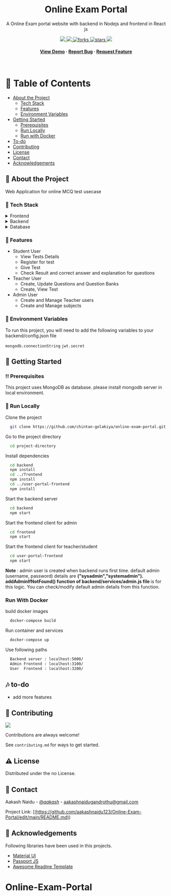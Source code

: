 <!--
Hey, thanks for using the awesome-readme-template template.  
If you have any enhancements, then fork this project and create a pull request 
or just open an issue with the label "enhancement".
Don't forget to give this project a star for additional support ;)
Maybe you can mention me or this repo in the acknowledgements too
-->
<div align="center">
  <h1>Online Exam Portal</h1>
  <p>
    A Online Exam portal website with backend in Nodejs and frontend in React js 
  </p>
  
<!-- Badges -->
<p>
  <a href="(https://github.com/aakashnaidu123/Online-Exam-Portal/edit/main/README.md)">
    <img src="https://github.com/aakashnaidu123/Online-Exam-Portal/edit/main/README.md" />
  </a>
  <a href="">
    <img src="https://github.com/aakashnaidu123/Online-Exam-Portal/edit/main/README.md" />
  </a>
  <a href="https://github.com/chintan-golakiya/online-exam-portal/network/members">
    <img src="https://github.com/aakashnaidu123/Online-Exam-Portal/edit/main/README.md" alt="forks" />
  </a>
  <a href="https://github.com/aakashnaidu123/Online-Exam-Portal/edit/main/README.md">
    <img src="https://github.com/aakashnaidu123/Online-Exam-Portal/edit/main/README.md" alt="stars" />
  </a>
  <a href="https://github.com/aakashnaidu123/Online-Exam-Portal/edit/main/README.md">
    <img src="https://github.com/aakashnaidu123/Online-Exam-Portal/edit/main/README.md" />
  </a>
</p>
   
<h4>
    <a href="https://github.com/aakashnaidu123/Online-Exam-Portal/edit/main/README.md">View Demo</a>
  <span> · </span>
    <a href="https://github.com/aakashnaidu123/Online-Exam-Portal/edit/main/README.md">Report Bug</a>
  <span> · </span>
    <a href="https://github.com/aakashnaidu123/Online-Exam-Portal/edit/main/README.md">Request Feature</a>
  </h4>
</div>

<br />

<!-- Table of Contents -->
# :notebook_with_decorative_cover: Table of Contents

- [About the Project](#star2-about-the-project)
  * [Tech Stack](#space_invader-tech-stack)
  * [Features](#dart-features)
  * [Environment Variables](#key-environment-variables)
- [Getting Started](#toolbox-getting-started)
  * [Prerequisites](#bangbang-prerequisites)
  * [Run Locally](#running-run-locally)
  * [Run with Docker](#run-with-docker)
- [To-do](#notes-to-do)
- [Contributing](#wave-contributing)
- [License](#warning-license)
- [Contact](#handshake-contact)
- [Acknowledgements](#gem-acknowledgements)

  

<!-- About the Project -->
## :star2: About the Project
  Web Application for online MCQ test usecase


<!-- TechStack -->
### :space_invader: Tech Stack

<details>
  <summary>Frontend</summary>
  <ul>
    <li><a href="https://reactjs.org/">React.js</a></li>
    <li><a href="https://react-redux.js.org/">React-Redux</a></li>
    <li><a href="https://www.mui.com">Material UI library</a></li>
    <li><a href="https://html.com/html5/">HTML 5</a></li>
    <li><a href="https://www.css3.com/">CSS 3</a></li>
  </ul>
</details>

<details>
  <summary>Backend</summary>
  <ul>
    <li><a href="https://www.nodejs.org">Node.js</a></li>
    <li><a href="https://www.expressjs.com/">Express.js</a></li>
    <li><a href="https://www.passportjs.org/">Passport.js</a></li>
  </ul>
</details>

<details>
<summary>Database</summary>
  <ul>
    <li><a href="https://www.mongodb.com/">MongoDB</a></li>
  </ul>
</details>


<!-- Features -->
### :dart: Features

- Student User
  - View Tests Details
  - Register for test
  - Give Test
  - Check Result and correct answer and explanation for questions
- Teacher User
  - Create, Update Questions and Question Banks
  - Create, View Test
- Admin User
  - Create and Manage Teacher users
  - Create and Manage subjects


<!-- Env Variables -->
### :key: Environment Variables

To run this project, you will need to add the following variables to your backend/config.json file

`mongodb.connectionString`
`jwt.secret`

<!-- Getting Started -->
## 	:toolbox: Getting Started

<!-- Prerequisites -->
### :bangbang: Prerequisites

This project uses MongoDB as database. please install mongodb server in local environment.

<!-- Run Locally -->
### :running: Run Locally

Clone the project

```bash
  git clone https://github.com/chintan-golakiya/online-exam-portal.git
```

Go to the project directory

```bash
  cd project-directory
```

Install dependencies

```bash
  cd backend
  npm install
  cd ../frontend
  npm install
  cd ../user-portal-frontend
  npm install
```

Start the backend server

```bash
  cd backend
  npm start
```

Start the frontend client for admin

```bash
  cd frontend
  npm start
```

Start the frontend client for teacher/student

```bash
  cd user-portal-frontend
  npm start
```

<b>Note</b> : admin user is created when backend runs first time. default admin (username, password) details are <b>("sysadmin","systemadmin"). addAdminIfNotFound() function of backend/services/admin.js file </b> is for this logic. You can check/modify default admin details from this function.

<!-- Run with Docker -->
### Run With Docker

build docker images

```bash
  docker-compose build
```

Run container and services

```bash
  docker-compose up
```

Use following paths 

```bash
  Backend server : localhost:5000/
  Admin Frontend : localhost:3100/
  User  Frontend : localhost:3200/
```

<!-- To Do -->
## :notes: to-do
  <ul>
  <li> add more features </li>
  </ul>
 
<!-- Contributing -->
## :wave: Contributing

<a href="(https://github.com/aakashnaidu123/Online-Exam-Portal/edit/main/README.md)">
  <img src="https://github.com/aakashnaidu123/Online-Exam-Portal/edit/main/README.md" />
</a>


Contributions are always welcome!

See `contributing.md` for ways to get started.




<!-- License -->
## :warning: License

Distributed under the no License. 


<!-- Contact -->
## :handshake: Contact

Aakash Naidu - [@_aakash_]() - aakashnaidugandrothu@gmail.com

Project Link: [[(https://github.com/aakashnaidu123/Online-Exam-Portal/edit/main/README.md)](https://github.com/aakashnaidu123/Online-Exam-Portal/edit/main/README.md))


<!-- Acknowledgments -->
## :gem: Acknowledgements
Following libraries have been used in this projects.

 - [Material UI](https://www.mui.com)
 - [Passport JS](https://www.passportjs.org/)
 - [Awesome Readme Template](https://github.com/aakashnaidu123/Online-Exam-Portal/edit/main/README.md)

# Online-Exam-Portal
